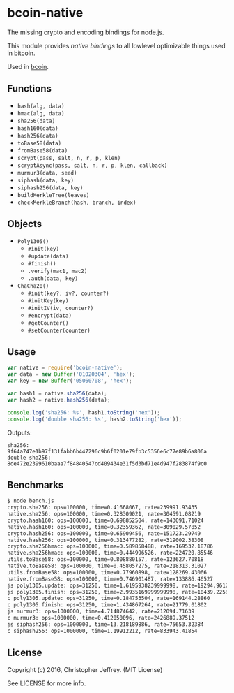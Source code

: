 # bcoin-native

The missing crypto and encoding bindings for node.js.

This module provides _native bindings_ to all lowlevel optimizable things used
in bitcoin.

Used in [bcoin][bcoin].

## Functions
  - `hash(alg, data)`
  - `hmac(alg, data)`
  - `sha256(data)`
  - `hash160(data)`
  - `hash256(data)`
  - `toBase58(data)`
  - `fromBase58(data)`
  - `scrypt(pass, salt, n, r, p, klen)`
  - `scryptAsync(pass, salt, n, r, p, klen, callback)`
  - `murmur3(data, seed)`
  - `siphash(data, key)`
  - `siphash256(data, key)`
  - `buildMerkleTree(leaves)`
  - `checkMerkleBranch(hash, branch, index)`

## Objects
  - `Poly1305()`
    - `#init(key)`
    - `#update(data)`
    - `#finish()`
    - `.verify(mac1, mac2)`
    - `.auth(data, key)`
  - `ChaCha20()`
    - `#init(key?, iv?, counter?)`
    - `#initKey(key)`
    - `#initIV(iv, counter?)`
    - `#encrypt(data)`
    - `#getCounter()`
    - `#setCounter(counter)`

## Usage

``` js
var native = require('bcoin-native');
var data = new Buffer('01020304', 'hex');
var key = new Buffer('05060708', 'hex');

var hash1 = native.sha256(data);
var hash2 = native.hash256(data);

console.log('sha256: %s', hash1.toString('hex'));
console.log('double sha256: %s', hash2.toString('hex'));
```

Outputs:

```
sha256: 9f64a747e1b97f131fabb6b447296c9b6f0201e79fb3c5356e6c77e89b6a806a
double sha256: 8de472e2399610baaa7f84840547cd409434e31f5d3bd71e4d947f283874f9c0
```

## Benchmarks

``` bash
$ node bench.js
crypto.sha256: ops=100000, time=0.41668067, rate=239991.93435
native.sha256: ops=100000, time=0.328309021, rate=304591.08219
crypto.hash160: ops=100000, time=0.698852504, rate=143091.71024
native.hash160: ops=100000, time=0.32359362, rate=309029.57852
crypto.hash256: ops=100000, time=0.65909456, rate=151723.29749
native.hash256: ops=100000, time=0.313477282, rate=319002.38308
crypto.sha256hmac: ops=100000, time=0.589858488, rate=169532.18786
native.sha256hmac: ops=100000, time=0.444996526, rate=224720.85546
utils.toBase58: ops=100000, time=0.808880157, rate=123627.70818
native.toBase58: ops=100000, time=0.458057275, rate=218313.31027
utils.fromBase58: ops=100000, time=0.77960898, rate=128269.43066
native.fromBase58: ops=100000, time=0.746901487, rate=133886.46527
js poly1305.update: ops=31250, time=1.6195938239999998, rate=19294.96120
js poly1305.finish: ops=31250, time=2.9935169999999998, rate=10439.22583
c poly1305.update: ops=31250, time=0.184753504, rate=169144.28860
c poly1305.finish: ops=31250, time=1.434867264, rate=21779.01802
js murmur3: ops=1000000, time=4.714874642, rate=212094.71639
c murmur3: ops=1000000, time=0.412050096, rate=2426889.37512
js siphash256: ops=1000000, time=13.218189886, rate=75653.32384
c siphash256: ops=1000000, time=1.19912212, rate=833943.41854
```

## License

Copyright (c) 2016, Christopher Jeffrey. (MIT License)

See LICENSE for more info.

[bcoin]: https://github.com/bcoin-org/bcoin
